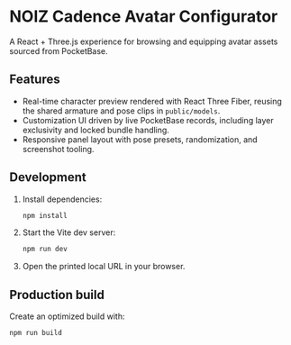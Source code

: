 # NOIZ Cadence Avatar Configurator

A React + Three.js experience for browsing and equipping avatar assets sourced from PocketBase.

## Features
- Real-time character preview rendered with React Three Fiber, reusing the shared armature and pose clips in `public/models`.
- Customization UI driven by live PocketBase records, including layer exclusivity and locked bundle handling.
- Responsive panel layout with pose presets, randomization, and screenshot tooling.

## Development
1. Install dependencies:
   ```bash
   npm install
   ```
2. Start the Vite dev server:
   ```bash
   npm run dev
   ```
3. Open the printed local URL in your browser.

## Production build
Create an optimized build with:
```bash
npm run build
```
